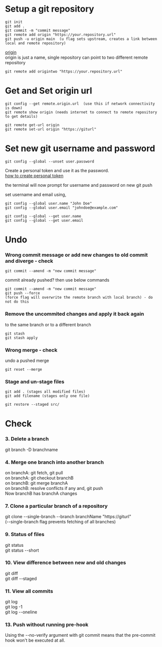 # Setup a git repository

```
git init  
git add .  
git commit -m "commit message"    
git remote add origin "https://your.repository.url"   
git push -u origin main  (u flag sets upstream, creates a link between local and remote repository)   
```
<ins>origin</ins>   
origin is just a name, single repository can point to two different remote repository     

```
git remote add origintwo "https://your.repository.url" 
```     

# Get and Set origin url  
```
git config --get remote.origin.url  (use this if network connectivity is down)  
git remote show origin (needs internet to connect to remote repository to get details)  

git remote get-url origin  
git remote set-url origin "https://giturl"  
```

# Set new git username and password  

```
git config --global --unset user.password    
```
Create a personal token and use it as the password.  
[how to create personal token](https://docs.github.com/en/github/authenticating-to-github/keeping-your-account-and-data-secure/creating-a-personal-access-token)
  
the terminal will now prompt for username and password on new git push  

set username and email using,  

```
git config --global user.name "John Doe"  
git config --global user.email "johndoe@example.com"    

git config --global --get user.name  
git config --global --get user.email   
```

# Undo

### Wrong commit message or add new changes to old commit and diverge - check

```
git commit --amend -m "new commit message"   
```
commit already pushed? then use below commands  

```
git commit --amend -m "new commit message"  
git push --force 
(force flag will overwrite the remote branch with local branch) - do not do this
```

### Remove the uncommited changes and apply it back again     
to the same branch or to a different branch  

```
git stash  
git stash apply  
```

### Wrong merge - check

undo a pushed merge  
```
git reset --merge
```

### Stage and un-stage files  

```
git add . (stages all modified files)  
git add filename (stages only one file)    

git restore --staged src/     
```

# Check

### 3. Delete a branch  
git branch -D branchname

### 4. Merge one branch into another branch  
on branchA: git fetch, git pull  
on branchA: git checkout branchB  
on branchB: git merge branchA  
on branchB: resolve conflicts if any and, git push  
Now branchB has branchA changes  



### 7. Clone a particular branch of a repository  
git clone --single-branch --branch branchName "https://giturl"  
(--single-branch flag prevents fetching of all branches)  

### 9. Status of files  
git status  
git status --short  

### 10. View difference between new and old changes  
git diff  
git diff --staged  

### 11. View all commits  
git log  
git log -1  
git log --oneline  


### 13. Push without running pre-hook
Using the --no-verify argument with git commit means that the pre-commit hook won't be executed at all.
